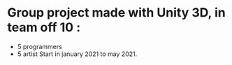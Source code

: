 # Group project made with Unity 3D, in team off 10 : 
- 5 programmers 
- 5 artist 
Start in january 2021 to may 2021. 


